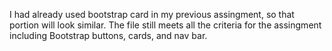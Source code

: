 I had already used bootstrap card in my previous assingment, so that portion will look similar. The file still meets all the criteria for the assingment including Bootstrap buttons, cards, and nav bar.
